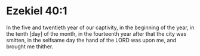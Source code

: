 # Ezekiel 40:1

In the five and twentieth year of our captivity, in the beginning of the year, in the tenth [day] of the month, in the fourteenth year after that the city was smitten, in the selfsame day the hand of the LORD was upon me, and brought me thither.